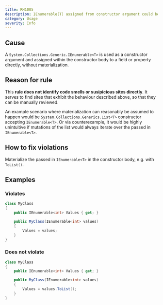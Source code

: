 ```yaml
---
title: RH1005
description: IEnumerable(T) assigned from constructor argument could be materialized
category: Usage
severity: Info
---
```


## Cause

A `System.Collections.Generic.IEnumerable<T>` is used as a constructor argument and assigned within the constructor body to a field or property directly, without materialization.

## Reason for rule

This **rule does not identify code smells or susipicious sites directly**. It serves to find sites that exhibit the behaviour described above, so that they can be manually reviewed. 

An example scenario where materialization can reasonably be assumed to happen would be `System.Collections.Generics.List<T>` constructor accepting `IEnumerable<T>`. Or via counterexample, it would be highly unintuitive if mutations of the list would always iterate over the passed in `IEnumerable<T>`.

## How to fix violations

Materialize the passed in `IEnumerable<T>` in the constructor body, e.g. with `ToList()`.

## Examples

### Violates

```csharp
class MyClass
{
	public IEnumerable<int> Values { get; }	

	public MyClass(IEnumerable<int> values)
	{
		Values = values;
	}
}
```

### Does not violate

```csharp
class MyClass
{
	public IEnumerable<int> Values { get; }	

	public MyClass(IEnumerable<int> values)
	{
		Values = values.ToList();
	}
}
```
